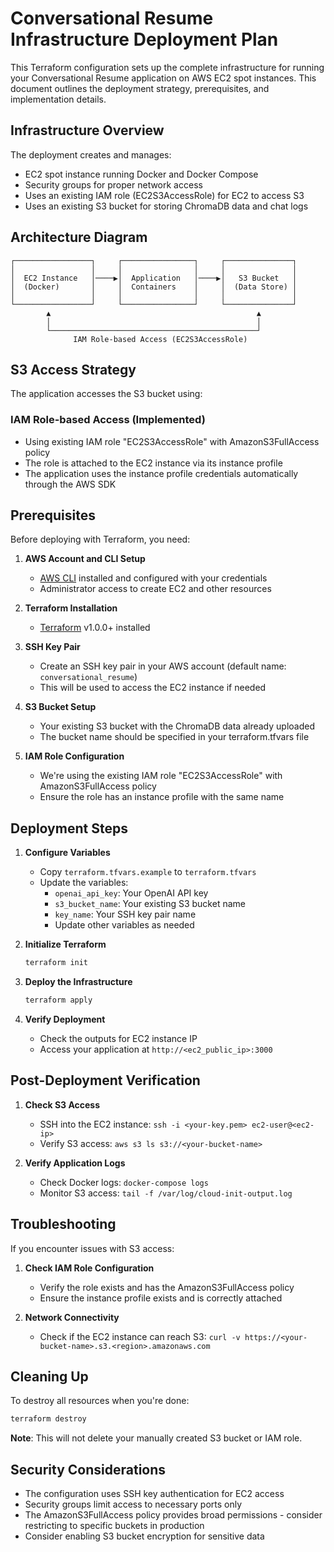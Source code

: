 # Conversational Resume Infrastructure Deployment Plan

This Terraform configuration sets up the complete infrastructure for running your Conversational Resume application on AWS EC2 spot instances. This document outlines the deployment strategy, prerequisites, and implementation details.

## Infrastructure Overview

The deployment creates and manages:
- EC2 spot instance running Docker and Docker Compose
- Security groups for proper network access
- Uses an existing IAM role (EC2S3AccessRole) for EC2 to access S3
- Uses an existing S3 bucket for storing ChromaDB data and chat logs

## Architecture Diagram

```
┌─────────────────┐     ┌────────────────┐     ┌───────────────┐
│                 │     │                │     │               │
│  EC2 Instance   │────▶│  Application   │────▶│   S3 Bucket   │
│  (Docker)       │     │  Containers    │     │  (Data Store) │
│                 │     │                │     │               │
└─────────────────┘     └────────────────┘     └───────────────┘
        ▲                                              ▲
        │                                              │
        └──────────────────────────────────────────────┘
              IAM Role-based Access (EC2S3AccessRole)
```

## S3 Access Strategy

The application accesses the S3 bucket using:

### IAM Role-based Access (Implemented)
- Using existing IAM role "EC2S3AccessRole" with AmazonS3FullAccess policy
- The role is attached to the EC2 instance via its instance profile
- The application uses the instance profile credentials automatically through the AWS SDK

## Prerequisites

Before deploying with Terraform, you need:

1. **AWS Account and CLI Setup**
   - [AWS CLI](https://aws.amazon.com/cli/) installed and configured with your credentials
   - Administrator access to create EC2 and other resources

2. **Terraform Installation**
   - [Terraform](https://www.terraform.io/downloads.html) v1.0.0+ installed

3. **SSH Key Pair**
   - Create an SSH key pair in your AWS account (default name: `conversational_resume`)
   - This will be used to access the EC2 instance if needed

4. **S3 Bucket Setup**
   - Your existing S3 bucket with the ChromaDB data already uploaded
   - The bucket name should be specified in your terraform.tfvars file

5. **IAM Role Configuration**
   - We're using the existing IAM role "EC2S3AccessRole" with AmazonS3FullAccess policy
   - Ensure the role has an instance profile with the same name

## Deployment Steps

1. **Configure Variables**
   - Copy `terraform.tfvars.example` to `terraform.tfvars`
   - Update the variables:
     - `openai_api_key`: Your OpenAI API key
     - `s3_bucket_name`: Your existing S3 bucket name
     - `key_name`: Your SSH key pair name
     - Update other variables as needed

2. **Initialize Terraform**
   ```bash
   terraform init
   ```

3. **Deploy the Infrastructure**
   ```bash
   terraform apply
   ```

4. **Verify Deployment**
   - Check the outputs for EC2 instance IP
   - Access your application at `http://<ec2_public_ip>:3000`

## Post-Deployment Verification

1. **Check S3 Access**
   - SSH into the EC2 instance: `ssh -i <your-key.pem> ec2-user@<ec2-ip>`
   - Verify S3 access: `aws s3 ls s3://<your-bucket-name>`

2. **Verify Application Logs**
   - Check Docker logs: `docker-compose logs`
   - Monitor S3 access: `tail -f /var/log/cloud-init-output.log`

## Troubleshooting

If you encounter issues with S3 access:

1. **Check IAM Role Configuration**
   - Verify the role exists and has the AmazonS3FullAccess policy
   - Ensure the instance profile exists and is correctly attached

2. **Network Connectivity**
   - Check if the EC2 instance can reach S3: `curl -v https://<your-bucket-name>.s3.<region>.amazonaws.com`

## Cleaning Up

To destroy all resources when you're done:

```bash
terraform destroy
```

**Note**: This will not delete your manually created S3 bucket or IAM role.

## Security Considerations

- The configuration uses SSH key authentication for EC2 access
- Security groups limit access to necessary ports only
- The AmazonS3FullAccess policy provides broad permissions - consider restricting to specific buckets in production
- Consider enabling S3 bucket encryption for sensitive data 